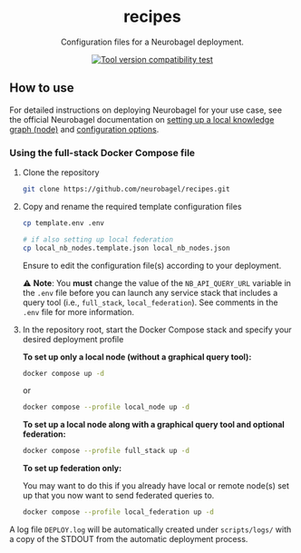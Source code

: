 <div align="center">

# recipes
Configuration files for a Neurobagel deployment.

<a href="https://github.com/neurobagel/recipes/actions/workflows/compatibility.yaml">
        <img src="https://img.shields.io/github/actions/workflow/status/neurobagel/query-tool/component-test.yaml?color=8FBC8F&label=Tool version compatibility test&style=flat-square" alt="Tool version compatibility test">
    </a>
</div>

## How to use
For detailed instructions on deploying Neurobagel for your use case, see the official Neurobagel documentation on [setting up a local knowledge graph (node)](https://neurobagel.org/getting_started/) and [configuration options](https://neurobagel.org/config/).

### Using the full-stack Docker Compose file

1. Clone the repository
    ```bash
    git clone https://github.com/neurobagel/recipes.git
    ```

2. Copy and rename the required template configuration files
    ```bash
    cp template.env .env

    # if also setting up local federation
    cp local_nb_nodes.template.json local_nb_nodes.json
    ```

    Ensure to edit the configuration file(s) according to your deployment.

    :warning: **Note**: You **must** change the value of the `NB_API_QUERY_URL` variable in the `.env` file before you can launch any service stack that includes a query tool (i.e., `full_stack`, `local_federation`). 
See comments in the `.env` file for more information.

3. In the repository root, start the Docker Compose stack and specify your desired deployment profile

    **To set up only a local node (without a graphical query tool):**
    ```bash
    docker compose up -d
    ```
    or
    ```bash
    docker compose --profile local_node up -d
    ```

    **To set up a local node along with a graphical query tool and optional federation:**
    ```bash
    docker compose --profile full_stack up -d
    ```

    **To set up federation only:**
    
    You may want to do this if you already have local or remote node(s) set up that you now want to send federated queries to.
    ```bash
    docker compose --profile local_federation up -d
    ```

A log file `DEPLOY.log` will be automatically created under `scripts/logs/` with a copy of the STDOUT from the automatic deployment process.
